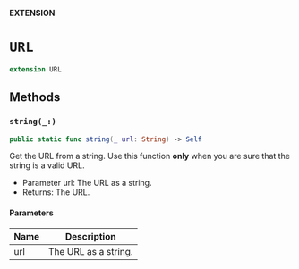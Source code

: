 **EXTENSION**

# `URL`
```swift
extension URL
```

## Methods
### `string(_:)`

```swift
public static func string(_ url: String) -> Self
```

Get the URL from a string. Use this function **only** when you are sure that the string is a valid URL.
- Parameter url: The URL as a string.
- Returns: The URL.

#### Parameters

| Name | Description |
| ---- | ----------- |
| url | The URL as a string. |